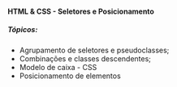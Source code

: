 #### HTML & CSS - Seletores e Posicionamento

##### Tópicos:

- Agrupamento de seletores e pseudoclasses;
- Combinações e classes descendentes;
- Modelo de caixa - CSS
- Posicionamento de elementos

